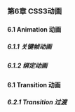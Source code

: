### 第6章 CSS3动画

#### 6.1 Animation 动画
##### 6.1.1 关键帧动画
##### 6.1.2 绑定动画

#### 6.1 Transition 动画
##### 6.2.1 Transition 过渡
